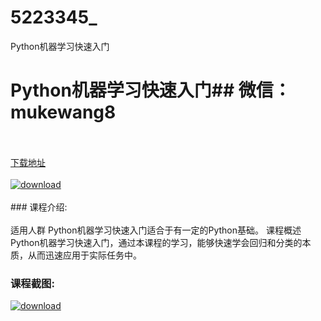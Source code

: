 # 5223345_
Python机器学习快速入门
# Python机器学习快速入门## 微信：mukewang8
<br/></br>[下载地址](http://www.36tz.cn/article/5223345 "下载地址")
<br/></br>[![download](http://36tz.cn/muke_img/2022_03_1-81-300x212.png "下载地址")](http://www.36tz.cn/article/5223345 "下载地址")
<br/></br>### 课程介绍:<br/></br>适用人群
Python机器学习快速入门适合于有一定的Python基础。
课程概述
Python机器学习快速入门，通过本课程的学习，能够快速学会回归和分类的本质，从而迅速应用于实际任务中。

### 课程截图:
[![download](http://36tz.cn/muke_img/2021_12_2-3.png "下载地址")](http://www.36tz.cn/article/5223345 "下载地址")
